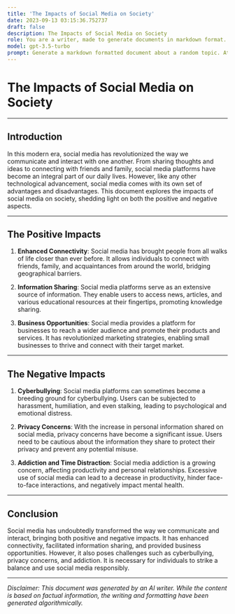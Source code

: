 ```yaml
---
title: 'The Impacts of Social Media on Society'
date: 2023-09-13 03:15:36.752737
draft: false
description: The Impacts of Social Media on Society
role: You are a writer, made to generate documents in markdown format. It is very important that all of the documents you generate are in valid markdown format.
model: gpt-3.5-turbo
prompt: Generate a markdown formatted document about a random topic. At the bottom, include a disclaimer explaining that the document was generated by you. The first line of the document should be the title. Make sure that the entire document is in proper markdown format, using a mix of various tags to make the document visually appealing.
---
```


# The Impacts of Social Media on Society

---

## Introduction

In this modern era, social media has revolutionized the way we communicate and interact with one another. From sharing thoughts and ideas to connecting with friends and family, social media platforms have become an integral part of our daily lives. However, like any other technological advancement, social media comes with its own set of advantages and disadvantages. This document explores the impacts of social media on society, shedding light on both the positive and negative aspects.

---

## The Positive Impacts

1. **Enhanced Connectivity**: Social media has brought people from all walks of life closer than ever before. It allows individuals to connect with friends, family, and acquaintances from around the world, bridging geographical barriers.

2. **Information Sharing**: Social media platforms serve as an extensive source of information. They enable users to access news, articles, and various educational resources at their fingertips, promoting knowledge sharing.

3. **Business Opportunities**: Social media provides a platform for businesses to reach a wider audience and promote their products and services. It has revolutionized marketing strategies, enabling small businesses to thrive and connect with their target market.

---

## The Negative Impacts

1. **Cyberbullying**: Social media platforms can sometimes become a breeding ground for cyberbullying. Users can be subjected to harassment, humiliation, and even stalking, leading to psychological and emotional distress.

2. **Privacy Concerns**: With the increase in personal information shared on social media, privacy concerns have become a significant issue. Users need to be cautious about the information they share to protect their privacy and prevent any potential misuse.

3. **Addiction and Time Distraction**: Social media addiction is a growing concern, affecting productivity and personal relationships. Excessive use of social media can lead to a decrease in productivity, hinder face-to-face interactions, and negatively impact mental health.

---

## Conclusion

Social media has undoubtedly transformed the way we communicate and interact, bringing both positive and negative impacts. It has enhanced connectivity, facilitated information sharing, and provided business opportunities. However, it also poses challenges such as cyberbullying, privacy concerns, and addiction. It is necessary for individuals to strike a balance and use social media responsibly.

---

*Disclaimer: This document was generated by an AI writer. While the content is based on factual information, the writing and formatting have been generated algorithmically.*